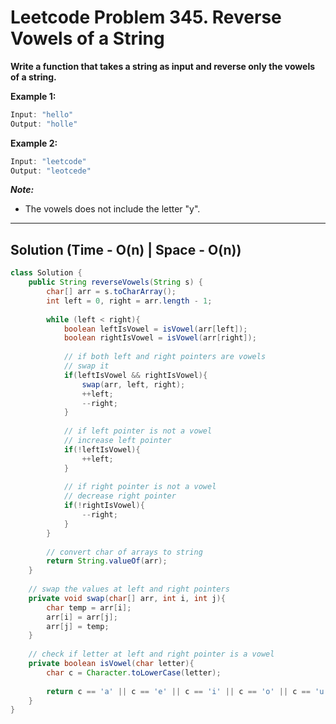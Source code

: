 # Leetcode Problem 345. Reverse Vowels of a String

**Write a function that takes a string as input and reverse only the vowels of a string.**

**Example 1:**

```java
Input: "hello"
Output: "holle"
```

**Example 2:**

```java
Input: "leetcode"
Output: "leotcede"
```

***Note:***
- The vowels does not include the letter "y".

---

## Solution (Time - O(n) | Space - O(n))

```java
class Solution {
    public String reverseVowels(String s) {
        char[] arr = s.toCharArray();
        int left = 0, right = arr.length - 1;
        
        while (left < right){
            boolean leftIsVowel = isVowel(arr[left]);
            boolean rightIsVowel = isVowel(arr[right]);
            
            // if both left and right pointers are vowels
            // swap it
            if(leftIsVowel && rightIsVowel){
                swap(arr, left, right);
                ++left;
                --right;
            }
            
            // if left pointer is not a vowel
            // increase left pointer
            if(!leftIsVowel){
                ++left;
            }
            
            // if right pointer is not a vowel
            // decrease right pointer
            if(!rightIsVowel){
                --right;
            }
        }
        
        // convert char of arrays to string
        return String.valueOf(arr);
    }
    
    // swap the values at left and right pointers
    private void swap(char[] arr, int i, int j){
        char temp = arr[i];
        arr[i] = arr[j];
        arr[j] = temp;
    }
    
    // check if letter at left and right pointer is a vowel
    private boolean isVowel(char letter){
        char c = Character.toLowerCase(letter);
        
        return c == 'a' || c == 'e' || c == 'i' || c == 'o' || c == 'u';
    }
}
```

